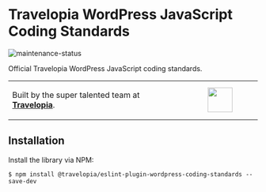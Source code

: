 # Travelopia WordPress JavaScript Coding Standards

![maintenance-status](https://img.shields.io/badge/maintenance-actively--developed-brightgreen.svg)

Official Travelopia WordPress JavaScript coding standards.

<table width="100%">
	<tr>
		<td align="left" width="70%">
            <p>Built by the super talented team at <strong><a href="https://www.travelopia.com/work-with-us/">Travelopia</a></strong>.</p>
		</td>
		<td align="center" width="30%">
			<img src="https://www.travelopia.com/wp-content/themes/travelopia/assets/svg/logo-travelopia-circle.svg" width="50" />
		</td>
	</tr>
</table>

## Installation
Install the library via NPM:

```
$ npm install @travelopia/eslint-plugin-wordpress-coding-standards --save-dev
```
